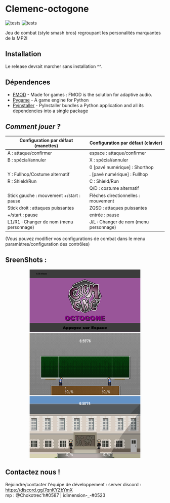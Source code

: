 # Clemenc-octogone

![tests](https://badgen.net/badge/windows/passing/green?icon=windows)
![tests](https://badgen.net/badge/linux/failure/red?icon=github)


Jeu de combat (style smash bros) regroupant les personalités marquantes de la MP2I

## Installation
Le release devrait marcher sans installation ^^.

## Dépendences
 - [FMOD](https://www.fmod.com) - Made for games : FMOD is the solution for adaptive audio.
 - [Pygame](https://www.pygame.org) - A game engine for Python
 - [Pyinstaller](https://pyinstaller.org) - PyInstaller bundles a Python application and all its dependencies into a single package

## _Comment jouer ?_
|Configuration par défaut (manettes) | Configuration par défaut (clavier) |
|----|---|
| A : attaque/confirmer | espace : attaque/confirmer |
| B : spécial/annuler| X : spécial/annuler |
||  0 [pavé numérique] : Shorthop |
| Y : Fullhop/Costume alternatif|  . [pavé numérique] : Fullhop|
|  R : Shield/Run|  C : Shield/Run|
||  Q/D : costume alternatif|
|  Stick gauche : mouvement  +/start : pause|  Flèches directionnelles : mouvement|
|  Stick droit : attaques puissantes| ZQSD : attaques puissantes|
|  +/start : pause| entrée : pause|
|  L1/R1 : Changer de nom (menu personnage)|  J/L : Changer de nom (menu personnage)|

(Vous pouvez modifier vos configurations de combat dans le menu paramètres/configuration des contrôles)

## SreenShots :

<p align="center">
  <img src="https://github.com/Chokotec-h/Clemenc-octogone/blob/main/DATA/Images/Examples/image%204.png" width="350" title="hover text">
  <img src="https://github.com/Chokotec-h/Clemenc-octogone/blob/main/DATA/Images/Examples/image%202.png" width="350" alt="accessibility text">
  <img src="https://github.com/Chokotec-h/Clemenc-octogone/blob/main/DATA/Images/Examples/image%203.png" width="350" title="hover text">
</p>

## Contactez nous !
Rejoindre/contacter l'équipe de développement :
server discord : https://discord.gg/7qnKYZbYmX <br>
mp : @Chokotrec'h#0587 | idimension-_-#0523
